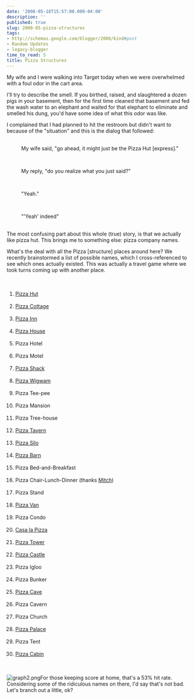 ```yaml
---
date: '2008-05-18T15:57:00.000-04:00'
description: ''
published: true
slug: 2008-05-pizza-structures
tags:
- http://schemas.google.com/blogger/2008/kind#post
- Random Updates
- legacy-blogger
time_to_read: 5
title: Pizza Structures
---
```


My wife and I were walking into Target today when we were overwhelmed with a foul odor in the cart area.

I'll try to describe the smell. If you birthed, raised, and slaughtered a dozen pigs in your basement, then for the first time cleaned that basement and fed the wash water to an elephant and waited for that elephant to eliminate and smelled his dung, you'd have some idea of what this odor was like.

I complained that I had planned to hit the restroom but didn't want to because of the "situation" and this is the dialog that followed:<br id="e1ug0" /><br /><p id="y10_0" style="margin-left: 40px;">My wife said, "go ahead, it might just be the Pizza Hut [express]." <br id="zb300" /></p><br /><p id="y10_1" style="margin-left: 40px;">My reply, "do you realize what you just said?"<br id="zb302" /></p><br /><p id="y10_2" style="margin-left: 40px;">"Yeah."<br id="zb304" /></p><br /><p id="y10_3" style="margin-left: 40px;">"'Yeah' indeed"</p><br /> The most confusing part about this whole (true) story, is that we actually like pizza hut. This brings me to something else: pizza company names.

What's the deal with all the Pizza [structure] places around here? We recently brainstormed a list of possible names, which I cross-referenced to see which ones actually existed. This was actually a travel game where we took turns coming up with another place.<br id="xes-1" /><br /><ol id="xes-2"><br /><li id="xes-3"><a href="http://www.pizzahut.com/" id="hw8a" title="Pizza Hut">Pizza Hut</a></li><br /><li id="xes-4"><a href="http://pizza-cottage.com/" id="a175" title="Pizza Cottage">Pizza Cottage</a></li><br /><li id="xes-5"><a href="http://www.pizzainn.com/" id="up2h" title="Pizza Inn">Pizza Inn</a></li><br /><li id="xes-6"><a href="http://www.pizzahouse.com/" id="e.1b" title="Pizza House">Pizza House</a></li><br /><li id="xes-7">Pizza Hotel</li><br /><li id="xes-8">Pizza Motel</li><br /><li id="xes-9"><a href="http://www.pizzashackinc.com/" id="cgk7" title="Pizza Shack">Pizza Shack</a></li><br /><li id="xes-10"><a href="http://www.wormtowntaxi.com/2008/05/woo-pizza.html" id="k4:4" title="Pizza Wigwam">Pizza Wigwam</a></li><br /><li id="xes-10">Pizza Tee-pee</li><br /><li id="xes-10">Pizza Mansion</li><br /><li id="xes-10">Pizza Tree-house</li><br /><li id="xes-10"><a href="http://www.tavernpizza.com/" id="clzk" title="Pizza Tavern">Pizza Tavern</a></li><br /><li id="xes-10"><a href="http://www.silopizza.com/" id="zyl9" title="Pizza Silo">Pizza Silo</a><br id="i:lj0" /></li><br /><li id="xes-10"><a href="http://jaffreypizzabarn.com/" id="s-5." title="Pizza Barn">Pizza Barn</a><br id="w3:a0" /></li><br /><li id="xes-10">Pizza Bed-and-Breakfast<br id="w3:a1" /></li><br /><li id="xes-10">Pizza Chair-Lunch-Dinner (thanks <a href="http://www.mitchhedberg.net/" id="id:k" title="Mitch">Mitch</a>)</li><br /><li id="xes-10">Pizza Stand</li><br /><li id="xes-10"><a href="http://www.thepizzavan.co.uk/" id="pb02" title="Pizza Van">Pizza Van</a></li><br /><li id="xes-10">Pizza Condo</li><br /><li id="xes-10"><a href="http://www.google.com/search?ie=UTF-8&amp;oe=UTF-8&amp;sourceid=navclient&amp;gfns=1&amp;q=Casa+la+Pizza" id="u-jj" title="Casa la Pizza">Casa la Pizza</a></li><br /><li id="xes-10" style="text-align: left;"><a href="http://www.towerpizza.com/" id="n2ec" title="Pizza Tower">Pizza Tower</a></li><br /><li id="xes-10"><a href="http://www.migspizza.com/net/index.htm" id="hjvg" title="Pizza Castle">Pizza Castle</a></li><br /><li id="xes-10">Pizza Igloo</li><br /><li id="xes-10">Pizza Bunker</li><br /><li id="xes-10"><a href="http://www.menupages.com/restaurantdetails.asp?areaid=0&amp;restaurantid=6252&amp;neighborhoodid=0&amp;cuisineid=39" id="bmww" title="Pizza Cave">Pizza Cave</a></li><br /><li id="xes-10">Pizza Cavern</li><br /><li id="xes-10">Pizza Church<br id="lwdi0" /></li><br /><li id="xes-10"><a href="http://www.pizzapalacejax.com/" id="hf7k" title="Pizza Palace">Pizza Palace</a></li><br /><li id="xes-10">Pizza Tent</li><br /><li id="xes-10"><a href="http://www.mytravelguide.com/restaurants/profile-40848205-United_States_Minnesota_Osakis_Log_Cabin_Pizza.html" id="xgbk" title="Pizza Cabin">Pizza Cabin</a></li><br /></ol><br />![graph2.png](graph2.png)For those keeping score at home, that's a 53% hit rate. Considering some of the ridiculous names on there, I'd say that's not bad. Let's branch out a little, ok?
